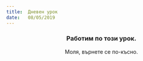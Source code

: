 ```yaml
---
title:  Дневен урок
date:   08/05/2019
---
```


### <center>Работим по този урок.</center>
<center>Моля, върнете се по-късно.</center>